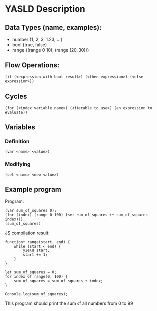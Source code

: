 # YASLD Description

## Data Types (name, examples):
* number {1, 2, 3, 1.23, ...}
* bool {true, false}
* range {(range 0 10), (range (20, 30))}

## Flow Operations:
```
(if (<expression with bool result>) (<then expression>) (<else expression>))
```

## Cycles
```
(for (<index variable name>) (<iterable to use>) (an expression to evaluate))
```

## Variables
### Definition
```
(var <name> <value>)
```
### Modifying
```
(set <name> <new value>)
```

## Example program
Program:
```
(var sum_of_squares 0);
(for (index) (range 0 100) (set sum_of_squares (+ sum_of_squares index)));
(sum_of_squares)
```
JS compilation result:
```
function* range(start, end) {
    while (start < end) {
        yield start;
        start += 1;
    }
}

let sum_of_squares = 0;
for index of range(0, 100) {
    sum_of_squares = sum_of_squares + index;
}

Console.log(sum_of_squares);
```

This program should print the sum of all numbers from 0 to 99